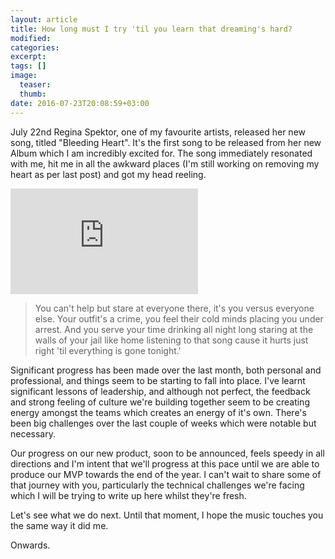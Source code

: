 ```yaml
---
layout: article
title: How long must I try 'til you learn that dreaming's hard?
modified:
categories:
excerpt:
tags: []
image:
  teaser:
  thumb:
date: 2016-07-23T20:08:59+03:00
---
```


July 22nd Regina Spektor, one of my favourite artists, released her new song, titled "Bleeding Heart". It's the first song to be released from her new Album which I am incredibly excited for. The song immediately resonated with me, hit me in all the awkward places (I'm still working on removing my heart as per last post) and got my head reeling.

<iframe style='margin-left: auto; margin-right: auto;' width="300" height="169" src="https://www.youtube.com/embed/BAy4RMI82NQ?rel=0&amp;showinfo=0" frameborder="0" allowfullscreen></iframe>

> You can't help but stare at everyone there, it's you versus everyone else. Your outfit's a crime, you feel their cold minds placing you under arrest. And you serve your time drinking all night long staring at the walls of your jail like home listening to that song cause it hurts just right 'til everything is gone tonight.'

Significant progress has been made over the last month, both personal and professional, and things seem to be starting to fall into place. I've learnt significant lessons of leadership, and although not perfect, the feedback and strong feeling of culture we're building together seem to be creating energy amongst the teams which creates an energy of it's own. There's been big challenges over the last couple of weeks which were notable but necessary.

Our progress on our new product, soon to be announced, feels speedy in all directions and I'm intent that we'll progress at this pace until we are able to produce our MVP towards the end of the year. I can't wait to share some of that journey with you, particularly the technical challenges we're facing which I will be trying to write up here whilst they're fresh.

Let's see what we do next. Until that moment, I hope the music touches you the same way it did me.

Onwards.
